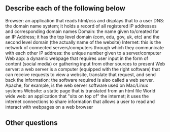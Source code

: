 ## Describe each of the following below

Browser: an application that reads html/css and displays that to a user
DNS: the domain name system; it holds a record of all registered IP addresses and corresponding domain names
Domain: the name given to/created for an IP Address; it has the top level domain (com, edu, gov, uk, etc) and the second level domain (the actually name of the website)
Internet: this is the network of connected servers/computers through which they communicate with each other
IP address: the unique number given to a server/computer
Web app: a dynamic webpage that requires user input in the form of content (social media) or gathering input from other sources to present
Web server: a web server is a computer (equipped with the right software) that can receive requests to view a website, translate that request, and send back the information; the software required is also called a web server. Apache, for example, is the web server software used on Mac/Linux systems
Website: a static page that is translated from an html file
World wide web: an application that "sits on top of" the internet; it uses the internet connections to share information that allows a user to read and interact with webpages on a web browser

## Other questions
